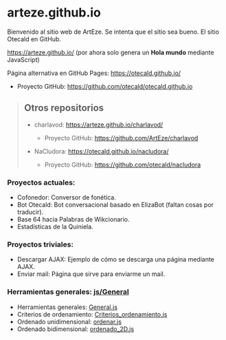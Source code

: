 # arteze.github.io

Bienvenido al sitio web de ArtEze. Se intenta que el sitio sea bueno. El sitio Otecald en GitHub.

https://arteze.github.io/ (por ahora solo genera un __Hola mundo__ mediante JavaScript)

Página alternativa en GitHub Pages: https://otecald.github.io/
- Proyecto GitHub: https://github.com/otecald/otecald.github.io

> ## Otros repositorios
> - charlavod: https://arteze.github.io/charlavod/
>   - Proyecto GitHub: https://github.com/ArtEze/charlavod
> 
> - NaCludora: https://otecald.github.io/nacludora/
>   - Proyecto GitHub: https://github.com/otecald/nacludora

### Proyectos actuales:

* Cofonedor: Conversor de fonética.
* Bot Otecald: Bot conversacional basado en ElizaBot (faltan cosas por traducir).
* Base 64 hacia Palabras de Wikcionario.
* Estadísticas de la Quiniela.

### Proyectos triviales:

* Descargar AJAX: Ejemplo de cómo se descarga una página mediante AJAX.
* Enviar mail: Página que sirve para enviarme un mail.

### Herramientas generales: [js/General][General]

- Herramientas generales: [General.js][General.js]
- Criterios de ordenamiento: [Criterios_ordenamiento.js][Criterios]
- Ordenado unidimensional: [ordenar.js][Ordenar 1D]
- Ordenado bidimensional: [ordenado_2D.js][Ordenar 2D]

<a/>

[General]: https://github.com/artEze/arteze.github.io/tree/master/js/General

[General.js]: https://github.com/artEze/arteze.github.io/blob/master/js/General/General.js
[Criterios]: https://github.com/artEze/arteze.github.io/blob/master/js/General/Criterios_ordenamiento.js
[Ordenar 1D]: https://github.com/artEze/arteze.github.io/blob/master/js/General/ordenar.js
[Ordenar 2D]: https://github.com/artEze/arteze.github.io/blob/master/js/General/ordenado_2D.js
